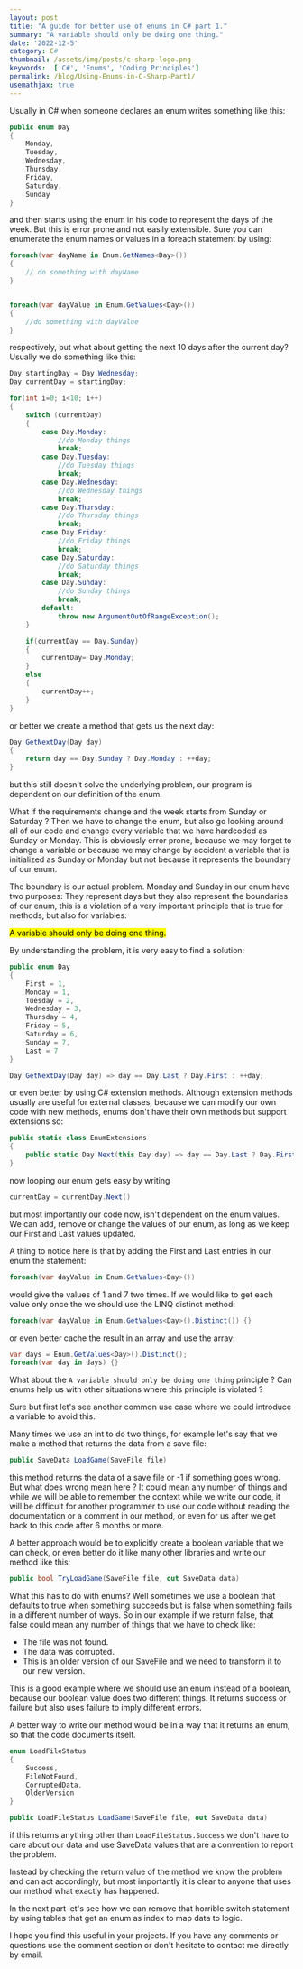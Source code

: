 ```yaml
---
layout: post
title: "A guide for better use of enums in C# part 1."
summary: "A variable should only be doing one thing."
date: '2022-12-5'
category: C#
thumbnail: /assets/img/posts/c-sharp-logo.png
keywords:  ['C#', 'Enums', 'Coding Principles']
permalink: /blog/Using-Enums-in-C-Sharp-Part1/
usemathjax: true
---
```


Usually in C# when someone declares an enum writes something like this:

```csharp
public enum Day
{
    Monday,
    Tuesday,
    Wednesday,
    Thursday,
    Friday,
    Saturday,
    Sunday
}
```

and then starts using the enum in his code to represent the days of the week. But this is error prone and not easily extensible. Sure you can enumerate the enum names or values in a foreach statement by using:

```csharp
foreach(var dayName in Enum.GetNames<Day>())
{
    // do something with dayName
}


foreach(var dayValue in Enum.GetValues<Day>())
{
    //do something with dayValue
}
```

respectively, but what about getting the next 10 days after the current day?
Usually we do something like this:

```csharp
Day startingDay = Day.Wednesday;
Day currentDay = startingDay;

for(int i=0; i<10; i++)
{
    switch (currentDay)
    {
        case Day.Monday:
            //do Monday things
            break;
        case Day.Tuesday:
            //do Tuesday things
            break;
        case Day.Wednesday:
            //do Wednesday things
            break;
        case Day.Thursday:
            //do Thursday things
            break;
        case Day.Friday:
            //do Friday things
            break;
        case Day.Saturday:
            //do Saturday things
            break;
        case Day.Sunday:
            //do Sunday things
            break;
        default:
            throw new ArgumentOutOfRangeException();
    }

    if(currentDay == Day.Sunday)
    {
        currentDay= Day.Monday;
    }
    else
    {
        currentDay++;
    }
}
```

or better we create a method that gets us the next day:

```cs
Day GetNextDay(Day day)
{
    return day == Day.Sunday ? Day.Monday : ++day;
}
```

but this still doesn't solve the underlying problem, our program is dependent on our definition of the enum.

What if the requirements change and the week starts from Sunday or Saturday ?
Then we have to change the enum, but also go looking around all of our code and change every variable that we have hardcoded as Sunday or Monday. This is obviously error prone, because we may forget to change a variable or because we may change by accident a variable that is initialized as Sunday or Monday but not because it represents the boundary of our enum.

The boundary is our actual problem. Monday and Sunday in our enum have two purposes: They represent days but they also represent the boundaries of our enum, this is a violation of a very important principle that is true for methods, but also for variables:

<mark> A variable should only be doing one thing.</mark>

By understanding the problem, it is very easy to find a solution:

```cs
public enum Day
{
    First = 1,
    Monday = 1,
    Tuesday = 2,
    Wednesday = 3,
    Thursday = 4,
    Friday = 5,
    Saturday = 6,
    Sunday = 7,
    Last = 7
}

Day GetNextDay(Day day) => day == Day.Last ? Day.First : ++day;
```

or even better by using C# extension methods. Although extension methods usually are useful for external classes, because we can modify our own code with new methods, enums don't have their own methods but support extensions so:

```cs
public static class EnumExtensions
{
    public static Day Next(this Day day) => day == Day.Last ? Day.First : ++day;
}
```

now looping our enum gets easy by writing 

```cs
currentDay = currentDay.Next()
```

 but most importantly our code now, isn't dependent on the enum values. We can add, remove  or change the values of our enum, as long as we keep our First and Last values updated.

A thing to notice here is that by adding the First and Last entries in our enum the statement:

```cs
foreach(var dayValue in Enum.GetValues<Day>())
```

would give the values of 1 and 7 two times. If we would like to get each value only once the we should use the LINQ distinct method:

```cs
foreach(var dayValue in Enum.GetValues<Day>().Distinct()) {}
```

or even better cache the result in an array and use the array:

```cs
var days = Enum.GetValues<Day>().Distinct();
foreach(var day in days) {}
```

What about the  ```A variable should only be doing one thing```
principle ? Can enums help us with other situations where this principle is violated ?

Sure but first let's see another common use case where we could introduce a variable to avoid this. 

Many times we use an int to do two things, for example let's say that we make a method that returns the data from a save file:

```cs
public SaveData LoadGame(SaveFile file)
```

this method returns the data of a save file or -1 if something goes wrong. But what does wrong mean here ? It could mean any number of things and while we will be able to remember the context while we write our code, it will be difficult for another programmer to use our code without reading the documentation or a comment in our method, or even for us after we get back to this code after 6 months or more.

A better approach would be to explicitly create a boolean variable that we can check, or even better do it like many other libraries and write our method like this:

```cs
public bool TryLoadGame(SaveFile file, out SaveData data)
```

What this has to do with enums? Well sometimes we use a boolean that defaults to true when something succeeds but is false when something fails in a different number of ways. So in our example if we return false, that false could mean any number of things that we have to check like:

* The file was not found.
* The data was corrupted.
* This is an older version of our SaveFile and we need to transform it to our new version.

This is a good example where we should use an enum instead of a boolean, because our boolean value does two different things. It returns success or failure but also uses failure to imply different errors. 

A better way to write our method would be in a way that it returns an enum, so that the code documents itself.

```cs
enum LoadFileStatus
{
    Success,
    FileNotFound,
    CorruptedData,
    OlderVersion
}

public LoadFileStatus LoadGame(SaveFile file, out SaveData data)
```

if this returns anything other than ```LoadFileStatus.Success``` we don't have to care about our data and use SaveData values that are a convention to report the problem.

Instead by checking the return value of the method we know the problem and can act accordingly, but most importantly it is clear to anyone that uses our method what exactly has happened.

In the next part let's see how we can remove that horrible switch statement by using tables that get an enum as index to map data to logic.

I hope you find this useful in your projects. If you have any comments or questions use the comment section or don't hesitate to contact me directly by email.
